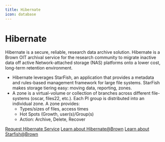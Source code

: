 ```yaml
---
title: Hibernate
icon: database
---
```

# Hibernate

Hibernate is a secure, reliable, research data archive solution. Hibernate is a Brown OIT archival service for the research community to migrate inactive data off active Network-attached storage (NAS) platforms onto a lower cost, long-term retention environment. 

* Hibernate leverages StarFish, an application that provides a metadata and rules-based management framework for large file systems. StarFish makes storage tiering easy: moving data, reporting, zones. 
* A zone is a virtual-volume or collection of branches across different file-systems (oscar, files22, etc.). Each PI group is distributed into an individual zone. A zone provides:
    * Types/sizes of files, access times
    * Hot Spots (Growth, user(s)/Group(s)
    * Action: Archive, Delete, Recover

<!-- {{< account_form >}} -->
<a href="https://brown.atlassian.net/servicedesk/customer/portal/16/group/55/create/468" class="button is-link">Request Hibernate Service</a> <a href="https://docs.ccv.brown.edu/hibernate/" class="button is-link">Learn about Hibernate@Brown</a>
<a href="https://docs.ccv.brown.edu/starfish/" class="button is-link">Learn about Starfish@Brown</a>